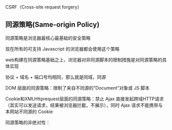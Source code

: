 CSRF（Cross-site request forgery）

## 同源策略(Same-origin Policy)

同源策略是浏览器最核心最基础的安全策略

现在所有的可支持 Javascript 的浏览器都会使用这个策略

web构建在同源策略基础之上，浏览器对非同源脚本的限制措施是对同源策略的具体实现



协议 + 域名 + 端口号均相同，那么就是同域，同源



DOM 层面的同源策略：限制了来自不同源的”Document”对象或 JS 脚本



Cookie和XMLHttprequest层面的同源策略：禁止 Ajax 直接发起跨域HTTP请求（其实可以发送请求，结果被浏览器拦截，不展示），同时 Ajax 请求不能携带与本网站不同源的 Cookie

同源策略的非绝对性：<script><img><iframe><link><video><audio>等带有src属性的标签可以从不同的域加载和执行资源。



其他插件的同源策略：`flash、java applet、silverlight、googlegears`等浏览器加载的第三方插件也有各自的同源策略，只是这些同源策略不属于浏览器原生的同源策略



## 绕开同源策略

JSONP 是一种非官方的跨域数据交互协议

JSONP 本质上是利用 `<img><iframe>` 等标签（带有src的标签）不受同源策略限制，可以从不同域加载并执行资源的特性，来实现数据跨域传输。

这时服务端在返回数据的时候，就会返回一端 Javascript 代码，在 Javascript代码中调用了回调函数，并且需要返回的数据作为回调函数的参数



## CORS（cross-origin resource sharing)

它新增的一组HTTP首部字段,允许服务端其声明哪些源站有权限访问哪些资源

规范也要求对于非简单请求，浏览器必须首先使用 OPTION 方法发起一个预检请求(preflight request)

简单请求、非简单请求以及预检请求的详细资料可以阅读[HTTP访问控制（CORS）](https://link.jianshu.com/?t=https://developer.mozilla.org/zh-CN/docs/Web/HTTP/Access_control_CORS) 。

 CORS 中新增的 HTTP 首部字段进行简析

 * `Access-Control-Allow-Origin : <origin> | *`
   	* 允许哪些域可以访问该资源
 * `Access-Control-Allow-Methods: <method>[, <method>]*`
   	* 该首部字段用于预检请求的响应，指明实际请求所允许使用的HTTP方法
 * `Access-Control-Allow-Headers: <field-name>[, <field-name>]*`
   	* 该首部字段用于预检请求的响应。指明了实际请求中允许携带的首部字段
 * `Access-Control-Max-Age: <delta-seconds>`
   	* 该首部字段用于预检请求的响应，指定了预检请求能够被缓存多久
 * `Access-Control-Allow-Credentials: true`
   	* 它的值是一个布尔值，表示是否允许发送Cookie
 * `Origin: <origin>`
   	* 该首部字段表明预检请求或实际请求的源站。不管是否为跨域请求，Origin字段总是被发送
 * `Access-Control-Request-Method: <method>`
   	* 该首部字段用于预检请求。其作用是，将实际请求所使用的 HTTP 方法告诉服务器
 * `Access-Control-Request-Headers: <field-name>[, <field-name>]*`
   	* 该首部字段用于预检请求。其作用是，将实际请求所携带的首部字段告诉服务器

# [SpringMVC实现跨域请求](https://www.jianshu.com/p/9203e9b14465)

## Servlet Filter 实现 CORS

## @CrossOrigin 注解实现 CORS 跨域

## 全局 CORS 配置

基于 JavaConfig

基于 XML 配置文件

